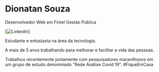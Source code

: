 # Dionatan Souza

Desenvolvedor Web em Fintel Gestão Pública

[![Linkedin](https://www.linkedin.com/in/dionatan-souza/)]


Estudante e entusiasta na área da tecnologia.

A mais de 5 anos trabalhando para melhorar e facilitar a vida das pessoas.

Trabalhou recentemente juntamente com pesquisadores maravilhosos em um grupo de estudo denominado "Rede Análise Covid 19". #FiqueEmCasa



<!--
**dionatamsouza/dionatamsouza** is a ✨ _special_ ✨ repository because its `README.md` (this file) appears on your GitHub profile.

Here are some ideas to get you started:

- 🔭 I’m currently working on ...
- 🌱 I’m currently learning ...
- 👯 I’m looking to collaborate on ...
- 🤔 I’m looking for help with ...
- 💬 Ask me about ...
- 📫 How to reach me: ...
- 😄 Pronouns: ...
- ⚡ Fun fact: ...

See badges on https://shields.io/
-->
